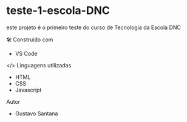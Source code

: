 # teste-1-escola-DNC
este projeto é o primeiro teste do curso de Tecnologia da Escola DNC

🛠️ Construído com
- VS Code

</> Linguagens utilizadas
- HTML
- CSS
- Javascript

Autor
- Gustavo Santana
  
